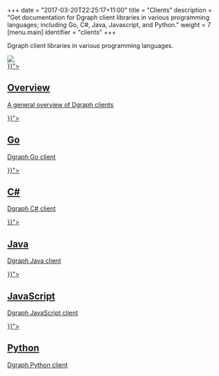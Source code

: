 +++
date = "2017-03-20T22:25:17+11:00"
title = "Clients"
description = "Get documentation for Dgraph client libraries in various programming languages; including Go, C#, Java, Javascript, and Python."
weight = 7
[menu.main]
  identifier = "clients"
+++

<div class="landing">
  <div class="hero">
    <p>
      Dgraph client libraries in various programming languages.
    </p>
    <img class="hero-deco" src="/images/hero-deco.png" />
  </div>
  <div class="item">
    <div class="icon"><i class="lni lni-play" aria-hidden="true"></i></div>
    <a  href="{{< relref "overview.md">}}">
      <h2>Overview</h2>
      <p>
        A general overview of Dgraph clients
      </p>
    </a>
  </div>
  <div class="item">
    <div class="icon"><i class="lni lni-dev" aria-hidden="true"></i></div>
    <a href="{{< relref "go.md">}}">
      <h2>Go</h2>
      <p>
        Dgraph Go client
      </p>
    </a>
  </div>
  <div class="item">
    <div class="icon"><i class="lni lni-microsoft" aria-hidden="true"></i></div>
    <a href="{{< relref "csharp.md">}}">
      <h2>C#</h2>
      <p>
        Dgraph C# client
      </p>
    </a>
  </div>

  <div class="item">
    <div class="icon"><i class="lni lni-java" aria-hidden="true"></i></div>
    <a href="{{< relref "java.md">}}">
      <h2>Java</h2>
      <p>
        Dgraph Java client
      </p>
    </a>
  </div>
  <div class="item">
    <div class="icon"><i class="lni lni-javascript" aria-hidden="true"></i></div>
    <a href="{{< relref "javascript/_index.md">}}">
      <h2>JavaScript</h2>
      <p>
        Dgraph JavaScript client
      </p>
    </a>
  </div>
  <div class="item">
    <div class="icon"><i class="lni lni-python" aria-hidden="true"></i></div>
    <a href="{{< relref "python.md">}}">
      <h2>Python</h2>
      <p>
        Dgraph Python client
      </p>
    </a>
  </div>

</div>

<style>
  ul.contents {
    display: none;
  }
</style>
